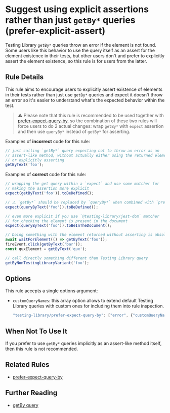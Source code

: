 # Suggest using explicit assertions rather than just `getBy*` queries (prefer-explicit-assert)

Testing Library `getBy*` queries throw an error if the element is not
found. Some users like this behavior to use the query itself as an
assert for the element existence in their tests, but other users don't
and prefer to explicitly assert the element existence, so this rule is
for users from the latter.

## Rule Details

This rule aims to encourage users to explicitly assert existence of
elements in their tests rather than just use `getBy*` queries and expect
it doesn't throw an error so it's easier to understand what's the
expected behavior within the test.

> ⚠️ Please note that this rule is recommended to be used together with
> [prefer-expect-query-by](docs/rules/prefer-expect-query-by.md), so the
> combination of these two rules will force users to do 2 actual
> changes: wrap `getBy*` with `expect` assertion and then use `queryBy*`
> instead of `getBy*` for asserting.

Examples of **incorrect** code for this rule:

```js
// just calling `getBy*` query expecting not to throw an error as an
// assert-like method, without actually either using the returned element
// or explicitly asserting
getByText('foo');
```

Examples of **correct** code for this rule:

```js
// wrapping the get query within a `expect` and use some matcher for
// making the assertion more explicit
expect(getByText('foo')).toBeDefined();

// ⚠️ `getBy*` should be replaced by `queryBy*` when combined with `prefer-expect-query-by` rule
expect(queryByText('foo')).toBeDefined();

// even more explicit if you use `@testing-library/jest-dom` matcher
// for checking the element is present in the document
expect(queryByText('foo')).toBeInTheDocument();

// Doing something with the element returned without asserting is absolutely fine
await waitForElement(() => getByText('foo'));
fireEvent.click(getByText('bar'));
const quxElement = getByText('qux');

// call directly something different than Testing Library query
getByNonTestingLibraryVariant('foo');
```

## Options

This rule accepts a single options argument:

- `customQueryNames`: this array option allows to extend default Testing
  Library queries with custom ones for including them into rule
  inspection.

  ```js
  "testing-library/prefer-expect-query-by": ["error", {"customQueryNames": ["getByIcon", "getBySomethingElse"]}],
  ```

## When Not To Use It

If you prefer to use `getBy*` queries implicitly as an assert-like
method itself, then this rule is not recommended.

## Related Rules

- [prefer-expect-query-by](docs/rules/prefer-expect-query-by.md)

## Further Reading

- [getBy query](https://testing-library.com/docs/dom-testing-library/api-queries#getby)
